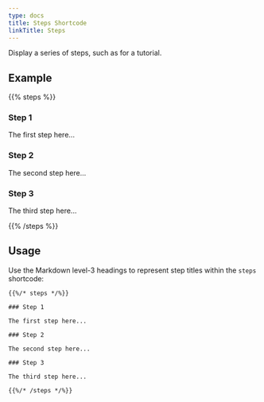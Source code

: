 ```yaml
---
type: docs
title: Steps Shortcode
linkTitle: Steps
---
```


Display a series of steps, such as for a tutorial.

## Example

{{% steps %}}

### Step 1

The first step here...

### Step 2

The second step here...

### Step 3

The third step here...

{{% /steps %}}


## Usage

Use the Markdown level-3 headings to represent step titles within the `steps` shortcode:

```
{{%/* steps */%}}

### Step 1

The first step here...

### Step 2

The second step here...

### Step 3

The third step here...

{{%/* /steps */%}}
```
